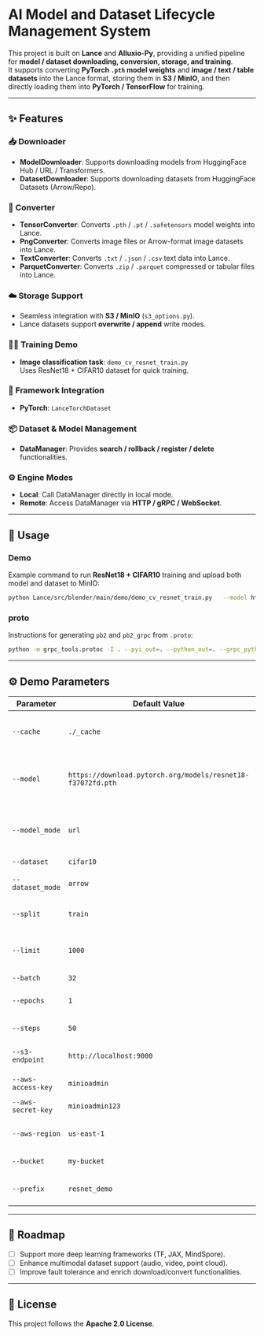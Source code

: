 # AI Model and Dataset Lifecycle Management System

This project is built on **Lance** and **Alluxio-Py**, providing a unified pipeline for **model / dataset downloading, conversion, storage, and training**.  
It supports converting **PyTorch `.pth` model weights** and **image / text / table datasets** into the Lance format, storing them in **S3 / MinIO**, and then directly loading them into **PyTorch / TensorFlow** for training.

---

## ✨ Features

### 📥 Downloader
- **ModelDownloader**: Supports downloading models from HuggingFace Hub / URL / Transformers.  
- **DatasetDownloader**: Supports downloading datasets from HuggingFace Datasets (Arrow/Repo).  

### 🔄 Converter
- **TensorConverter**: Converts `.pth` / `.pt` / `.safetensors` model weights into Lance.  
- **PngConverter**: Converts image files or Arrow-format image datasets into Lance.  
- **TextConverter**: Converts `.txt` / `.json` / `.csv` text data into Lance.  
- **ParquetConverter**: Converts `.zip` / `.parquet` compressed or tabular files into Lance.  

### ☁️ Storage Support
- Seamless integration with **S3 / MinIO** (`s3_options.py`).  
- Lance datasets support **overwrite / append** write modes.  

### 🧑‍💻 Training Demo
- **Image classification task**: `demo_cv_resnet_train.py`  
  Uses ResNet18 + CIFAR10 dataset for quick training.  

### 🔗 Framework Integration
- **PyTorch**: `LanceTorchDataset`  

### 📦 Dataset & Model Management
- **DataManager**: Provides **search / rollback / register / delete** functionalities.  

### ⚙️ Engine Modes
- **Local**: Call DataManager directly in local mode.  
- **Remote**: Access DataManager via **HTTP / gRPC / WebSocket**.  

---

## 🚀 Usage

### Demo

Example command to run **ResNet18 + CIFAR10** training and upload both model and dataset to MinIO:

```bash
python Lance/src/blender/main/demo/demo_cv_resnet_train.py   --model https://download.pytorch.org/models/resnet18-f37072fd.pth   --model_mode url   --dataset cifar10   --dataset_mode arrow   --split train   --limit 500   --batch 32   --epochs 1   --steps 50   --s3-endpoint http://localhost:9000   --aws-access-key minioadmin   --aws-secret-key minioadmin123   --aws-region us-east-1   --bucket my-bucket   --prefix resnet_demo
```

### proto

Instructions for generating `pb2` and `pb2_grpc` from `.proto`:

```bash
python -m grpc_tools.protoc -I . --pyi_out=. --python_out=. --grpc_python_out=. test.proto
```

---

## ⚙️ Demo Parameters

| Parameter           | Default Value                                               | Description                                               |
| ------------------- | ----------------------------------------------------------- | --------------------------------------------------------- |
| `--cache`           | `./_cache`                                                  | Local cache path for models and datasets                  |
| `--model`           | `https://download.pytorch.org/models/resnet18-f37072fd.pth` | Model path (URL / HuggingFace Repo / Transformers)        |
| `--model_mode`      | `url`                                                       | Model download mode: `url` / `repo` / `transformers`      |
| `--dataset`         | `cifar10`                                                   | Dataset name                                              |
| `--dataset_mode`    | `arrow`                                                     | Dataset mode: `repo` / `arrow`                            |
| `--split`           | `train`                                                     | Dataset split: e.g., `train` / `test`                     |
| `--limit`           | `1000`                                                      | Limit on number of samples loaded                         |
| `--batch`           | `32`                                                        | Batch size                                                |
| `--epochs`          | `1`                                                         | Number of training epochs                                 |
| `--steps`           | `50`                                                        | Iterations per epoch                                      |
| `--s3-endpoint`     | `http://localhost:9000`                                     | S3/MinIO service endpoint                                 |
| `--aws-access-key`  | `minioadmin`                                                | MinIO access key                                          |
| `--aws-secret-key`  | `minioadmin123`                                             | MinIO secret key                                          |
| `--aws-region`      | `us-east-1`                                                 | AWS region (default: us-east-1)                           |
| `--bucket`          | `my-bucket`                                                 | S3/MinIO bucket name                                      |
| `--prefix`          | `resnet_demo`                                               | Storage prefix (project namespace)                        |

---

## 📌 Roadmap
- [ ] Support more deep learning frameworks (TF, JAX, MindSpore).  
- [ ] Enhance multimodal dataset support (audio, video, point cloud).  
- [ ] Improve fault tolerance and enrich download/convert functionalities.  

---

## 📜 License
This project follows the **Apache 2.0 License**.  
